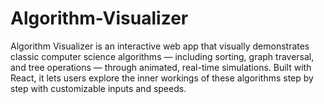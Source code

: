 # Algorithm-Visualizer
Algorithm Visualizer is an interactive web app that visually demonstrates classic computer science algorithms — including sorting, graph traversal, and tree operations — through animated, real-time simulations. Built with React, it lets users explore the inner workings of these algorithms step by step with customizable inputs and speeds.
